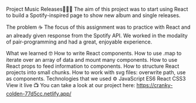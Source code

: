 Project Music Releases🎵🎹🎤
The aim of this project was to start using React to build a Spotify-inspired page to show new album and single releases.

The problem ☕
The focus of this assignment was to practice with React and an already given response from the Spotify API. We worked in the modality of pair-programming and had a great, enjoyable experience.

What we learned
🤓
How to write React components.
How to use .map to iterate over an array of data and mount many components.
How to use React props to feed information to components.
How to structure React projects into small chunks.
How to work with svg files: overwrite path, use as components.
Technologies that we used
⚙️
JavaScript ES6
React
CSS3
View it live
📺
You can take a look at our project here: https://cranky-colden-77d5cc.netlify.app/